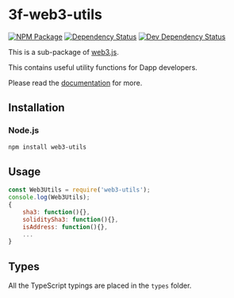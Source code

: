 # 3f-web3-utils

[![NPM Package][npm-image]][npm-url] [![Dependency Status][deps-image]][deps-url] [![Dev Dependency Status][deps-dev-image]][deps-dev-url]

This is a sub-package of [web3.js][repo].

This contains useful utility functions for Dapp developers.

Please read the [documentation][docs] for more.

## Installation

### Node.js

```bash
npm install web3-utils
```

## Usage

```js
const Web3Utils = require('web3-utils');
console.log(Web3Utils);
{
    sha3: function(){},
    soliditySha3: function(){},
    isAddress: function(){},
    ...
}
```

## Types

All the TypeScript typings are placed in the `types` folder.

[docs]: http://web3js.readthedocs.io/en/1.0/
[repo]: https://github.com/ethereum/web3.js
[npm-image]: https://img.shields.io/npm/v/web3-utils.svg
[npm-url]: https://npmjs.org/package/web3-utils
[deps-image]: https://david-dm.org/ethereum/web3.js/1.x/status.svg?path=packages/web3-utils
[deps-url]: https://david-dm.org/ethereum/web3.js/1.x?path=packages/web3-utils
[deps-dev-image]: https://david-dm.org/ethereum/web3.js/1.x/dev-status.svg?path=packages/web3-utils
[deps-dev-url]: https://david-dm.org/ethereum/web3.js/1.x?type=dev&path=packages/web3-utils
